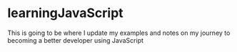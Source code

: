 # learningJavaScript
This is going to be where I update my examples and notes on my journey to becoming a better developer using JavaScript
